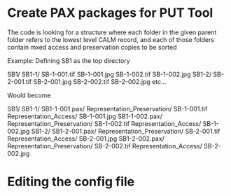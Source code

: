 # Create PAX packages for PUT Tool

The code is looking for a structure where each folder in the given parent folder refers to the lowest level CALM record, and each of those folders contain mxed access and preservation copies to be sorted

Example: Defining SB1 as the top directory

SB1/
  SB1-1/
    SB-1-001.tif
    SB-1-001.jpg
    SB-1-002.tif
    SB-1-002.jpg
  SB1-2/
    SB-2-001.tif
    SB-2-001.jpg
    SB-2-002.tif
    SB-2-002.jpg
 etc...

Would become

SB1/
  SB1-1/
    SB1-1-001.pax/
      Representation_Preservation/
            SB-1-001.tif
      Representation_Access/
            SB-1-001.jpg
    SB1-1-002.pax/
      Representation_Preservation/
            SB-1-002.tif
      Representation_Access/
            SB-1-002.jpg
  SB1-2/
    SB1-2-001.pax/
      Representation_Preservation/
            SB-2-001.tif
      Representation_Access/
            SB-2-001.jpg
    SB1-2-002.pax/
      Representation_Preservation/
            SB-2-002.tif
      Representation_Access/
            SB-2-002.jpg


# Editing the config file


